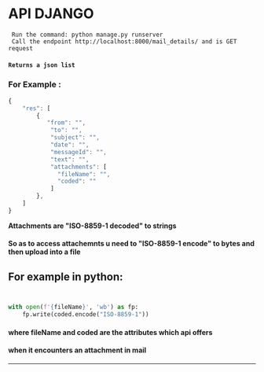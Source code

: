 # API DJANGO
```
 Run the command: python manage.py runserver 
 Call the endpoint http://localhost:8000/mail_details/ and is GET request 
```
#### **`Returns a json list `**
### For Example :  <br />
```Javascript
{ 
    "res": [ 
        { 
           "from": "", 
            "to": "", 
            "subject": "", 
            "date": "", 
            "messageId": "", 
            "text": "", 
            "attachments": [ 
              "fileName": "", 
              "coded": "" 
            ] 
        }, 
    ] 
} 
 ```
**Attachments are "ISO-8859-1 decoded" to strings**  <br />
#### So as to access attachemnts u need to "ISO-8859-1 encode" to bytes and then upload into a file <br />
## For example in python:  <br /><br />
```python
with open(f'{fileName}', 'wb') as fp: 
    fp.write(coded.encode("ISO-8859-1"))
```
#### where fileName and coded are the attributes which api offers  <br />
#### when it encounters an attachment in mail <br />
---
